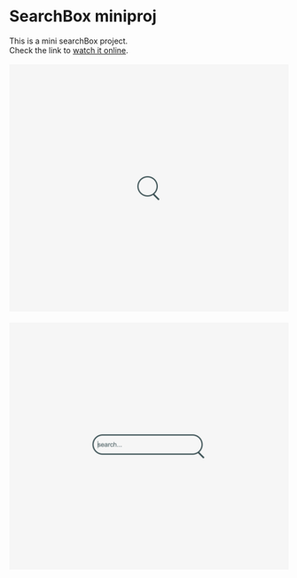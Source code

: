 # SearchBox miniproj
This is a mini searchBox project.<br/>
Check the link to [watch it online](https://mohammadkiaei.github.io/SearchBox/).
<br/>
<br/>
![1st pic of search box](https://github.com/mohammadkiaei/SearchBox/blob/main/img/1-search-box.png)
<br/>
<br/>
![2nd pic of search box](https://github.com/mohammadkiaei/SearchBox/blob/main/img/2-search-box.png)
